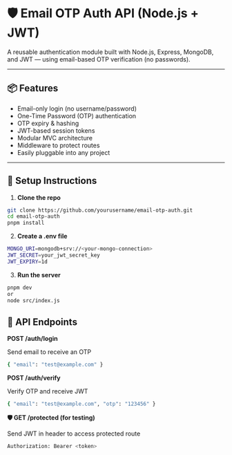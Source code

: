 # 🛡️ Email OTP Auth API (Node.js + JWT)

A reusable authentication module built with Node.js, Express, MongoDB, and JWT — using email-based OTP verification (no passwords).

---

## 📦 Features

- Email-only login (no username/password)
- One-Time Password (OTP) authentication
- OTP expiry & hashing
- JWT-based session tokens
- Modular MVC architecture
- Middleware to protect routes
- Easily pluggable into any project

---

## 🔧 Setup Instructions

1. **Clone the repo**

```bash
git clone https://github.com/yourusername/email-otp-auth.git
cd email-otp-auth
pnpm install
```
2. **Create a .env file**

```bash
MONGO_URI=mongodb+srv://<your-mongo-connection>
JWT_SECRET=your_jwt_secret_key
JWT_EXPIRY=1d
```
3. **Run the server**
```bash
pnpm dev
or
node src/index.js
```
##

## 🔐 API Endpoints

**POST /auth/login**

Send email to receive an OTP

```bash
{ "email": "test@example.com" }
```

**POST /auth/verify**

Verify OTP and receive JWT

```bash
{ "email": "test@example.com", "otp": "123456" }

```

**🛡️ GET /protected (for testing)**

Send JWT in header to access protected route

```bash
Authorization: Bearer <token>
```

